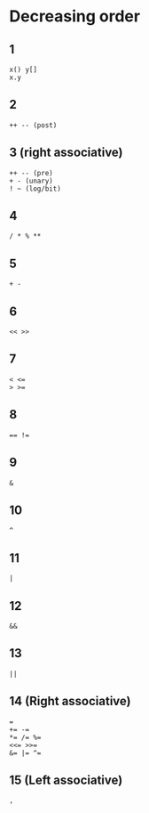 # Decreasing order

## 1
```
x() y[]
x.y
```

## 2
```
++ -- (post)
```

## 3 (right associative)
```
++ -- (pre)
+ - (unary)
! ~ (log/bit)
```

## 4
```
/ * % **
```

## 5
```
+ -
```

## 6
```
<< >>
```

## 7
```
< <=
> >=
```

## 8
```
== !=
```

## 9
```
&
```

## 10
```
^
```

## 11
```
|
```

## 12
```
&&
```

## 13
```
||
```

## 14 (Right associative)
```
=
+= -=
*= /= %=
<<= >>=
&= |= ^=
```

## 15 (Left associative)
```
,
```
